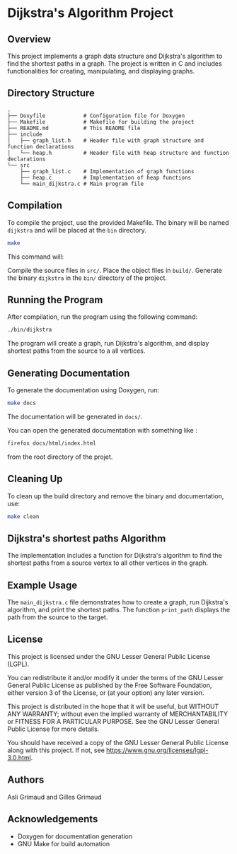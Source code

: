 # Dijkstra's Algorithm Project

## Overview

This project implements a graph data structure and Dijkstra's algorithm to find
the shortest paths in a graph. The project is written in C and includes
functionalities for creating, manipulating, and displaying graphs.

## Directory Structure

```
.
├── Doxyfile            # Configuration file for Doxygen
├── Makefile            # Makefile for building the project
├── README.md           # This README file
├── include
│   ├── graph_list.h    # Header file with graph structure and function declarations
│   └── heap.h          # Header file with heap structure and function declarations
└── src
    ├── graph_list.c    # Implementation of graph functions
    ├── heap.c          # Implementation of heap functions
    └── main_dijkstra.c # Main program file        
```

## Compilation

To compile the project, use the provided Makefile. The binary will be named
`dijkstra` and will be placed at the `bin` directory.

```sh
make
```

This command will:

Compile the source files in `src/`.
Place the object files in `build/`.
Generate the binary `dijkstra` in the `bin/` directory of the project.

## Running the Program

After compilation, run the program using the following command:

```sh
./bin/dijkstra
```

The program will create a graph, run Dijkstra's algorithm, and display
shortest paths from the source to a all vertices.

## Generating Documentation

To generate the documentation using Doxygen, run:

```sh
make docs
```

The documentation will be generated in `docs/`.

You can open the generated documentation with something like :

```sh
firefox docs/html/index.html
```

from the root directory of the projet. 

## Cleaning Up

To clean up the build directory and remove the binary and documentation, use:

```sh
make clean
```

## Dijkstra's shortest paths Algorithm

The implementation includes a function for Dijkstra's algorithm to find the
shortest paths from a source vertex to all other vertices in the graph.

## Example Usage

The `main_dijkstra.c` file demonstrates how to create a graph, run Dijkstra's algorithm,
and print the shortest paths. The function `print_path`
displays the path from the source to the target.

## License

This project is licensed under the GNU Lesser General Public License (LGPL). 

You can redistribute it and/or modify it under the terms of the GNU Lesser
General Public License as published by the Free Software Foundation, either
version 3 of the License, or (at your option) any later version.

This project is distributed in the hope that it will be useful, but WITHOUT ANY
WARRANTY; without even the implied warranty of MERCHANTABILITY or FITNESS FOR A
PARTICULAR PURPOSE. See the GNU Lesser General Public License for more details.

You should have received a copy of the GNU Lesser General Public License along
with this project. If not, see <https://www.gnu.org/licenses/lgpl-3.0.html>.

## Authors

Asli Grimaud and Gilles Grimaud

## Acknowledgements

* Doxygen for documentation generation
* GNU Make for build automation

